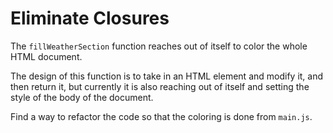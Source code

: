 # Eliminate Closures

The `fillWeatherSection` function reaches out of itself to color the whole HTML document.

The design of this function is to take in an HTML element and modify it, and then return it, but currently it is also reaching out of itself and setting the style of the body of the document.

Find a way to refactor the code so that the coloring is done from `main.js`.
